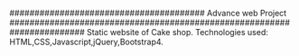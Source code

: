 ####################################### Advance web Project #######################################################################
Static website of Cake shop.
Technologies used: HTML,CSS,Javascript,jQuery,Bootstrap4.
